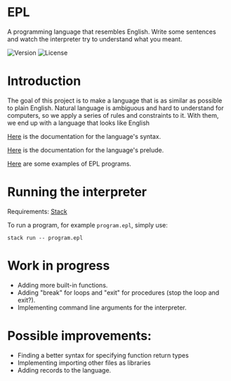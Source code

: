 # EPL
A programming language that resembles English. Write some sentences and watch the interpreter try to understand what you meant.

![Version](https://img.shields.io/badge/version-v3.9.0-blue)
![License](https://img.shields.io/badge/license-MIT-brightgreen)

# Introduction
The goal of this project is to make a language that is as similar as possible to plain English. Natural language is ambiguous and hard to understand for computers, so we apply a series of rules and constraints to it. With them, we end up with a language that looks like English

[Here](docs/syntax.md) is the documentation for the language's syntax.

[Here](docs/prelude.md) is the documentation for the language's prelude.

[Here](examples) are some examples of EPL programs.

# Running the interpreter
Requirements: [Stack](https://docs.haskellstack.org/en/stable/README/)

To run a program, for example `program.epl`, simply use:
```
stack run -- program.epl
```


# Work in progress
- Adding more built-in functions.
- Adding "break" for loops and "exit" for procedures (stop the loop and exit?).
- Implementing command line arguments for the interpreter.

# Possible improvements:
- Finding a better syntax for specifying function return types
- Implementing importing other files as libraries
- Adding records to the language.


